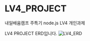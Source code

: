 # LV4_PROJECT
내일배움캠프 주특기 node.js LV4 개인과제

LV4 PROJECT ERD입니다.
![LV4_ERD](https://github.com/jiahnkim230502/LV4_PROJECT/assets/132358671/e56e8b7f-2564-469a-a918-e576a26d20de)
